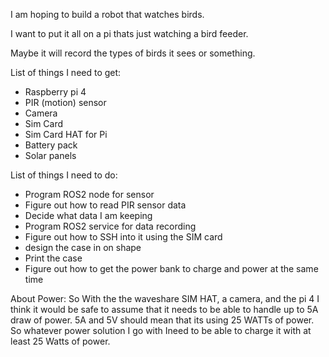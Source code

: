 I am hoping to build a robot that watches birds.

I want to put it all on a pi thats just watching a bird feeder.

Maybe it will record the types of birds it sees or something.


List of things I need to get:
- Raspberry pi 4
- PIR (motion) sensor
- Camera
- Sim Card
- Sim Card HAT for Pi
- Battery pack
- Solar panels

List of things I need to do:
- Program ROS2 node for sensor
- Figure out how to read PIR sensor data
- Decide what data I am keeping
- Program ROS2 service for data recording
- Figure out how to SSH into it using the SIM card
- design the case in on shape
- Print the case
- Figure out how to get the power bank to charge and power at the same time


About Power:
So With the the waveshare SIM HAT, a camera, and the pi 4 I think it would be safe to assume that it needs to be able to handle
up to 5A draw of power. 5A and 5V should mean that its using 25 WATTs of power. So whatever power solution I go with Ineed to be
able to charge it with at least 25 Watts of power.

